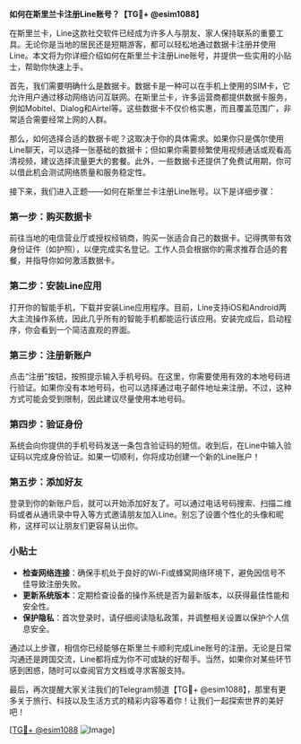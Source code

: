 **如何在斯里兰卡注册Line账号？【TG💪+ @esim1088】**

在斯里兰卡，Line这款社交软件已经成为许多人与朋友、家人保持联系的重要工具。无论你是当地的居民还是短期游客，都可以轻松地通过数据卡注册并使用Line。本文将为你详细介绍如何在斯里兰卡注册Line账号，并提供一些实用的小贴士，帮助你快速上手。

首先，我们需要明确什么是数据卡。数据卡是一种可以在手机上使用的SIM卡，它允许用户通过移动网络访问互联网。在斯里兰卡，许多运营商都提供数据卡服务，例如Mobitel、Dialog和Airtel等。这些数据卡不仅价格实惠，而且覆盖范围广，非常适合需要经常上网的人群。

那么，如何选择合适的数据卡呢？这取决于你的具体需求。如果你只是偶尔使用Line聊天，可以选择一张基础的数据卡；但如果你需要频繁使用视频通话或观看高清视频，建议选择流量更大的套餐。此外，一些数据卡还提供了免费试用期，你可以借此机会测试网络质量和服务稳定性。

接下来，我们进入正题——如何在斯里兰卡注册Line账号。以下是详细步骤：

### 第一步：购买数据卡

前往当地的电信营业厅或授权经销商，购买一张适合自己的数据卡。记得携带有效身份证件（如护照），以便完成实名登记。工作人员会根据你的需求推荐合适的套餐，并指导你如何激活数据卡。

### 第二步：安装Line应用

打开你的智能手机，下载并安装Line应用程序。目前，Line支持iOS和Android两大主流操作系统，因此几乎所有的智能手机都能运行该应用。安装完成后，启动程序，你会看到一个简洁直观的界面。

### 第三步：注册新账户

点击“注册”按钮，按照提示输入手机号码。在这里，你需要使用有效的本地号码进行验证。如果你没有本地号码，也可以选择通过电子邮件地址来注册。不过，这种方式可能会受到限制，因此建议尽量使用本地号码。

### 第四步：验证身份

系统会向你提供的手机号码发送一条包含验证码的短信。收到后，在Line中输入验证码以完成身份验证。如果一切顺利，你将成功创建一个新的Line账户！

### 第五步：添加好友

登录到你的新账户后，就可以开始添加好友了。可以通过电话号码搜索、扫描二维码或者从通讯录中导入等方式邀请朋友加入Line。别忘了设置个性化的头像和昵称，这样可以让朋友们更容易认出你。

### 小贴士

- **检查网络连接**：确保手机处于良好的Wi-Fi或蜂窝网络环境下，避免因信号不佳导致注册失败。
- **更新系统版本**：定期检查设备的操作系统是否为最新版本，以获得最佳性能和安全性。
- **保护隐私**：首次登录时，请仔细阅读隐私政策，并调整相关设置以保护个人信息安全。

通过以上步骤，相信你已经能够在斯里兰卡顺利完成Line账号的注册。无论是日常沟通还是跨国交流，Line都将成为你不可或缺的好帮手。当然，如果你对某些环节感到困惑，随时可以查阅官方文档或寻求客服支持。

最后，再次提醒大家关注我们的Telegram频道【TG💪+ @esim1088】，那里有更多关于旅行、科技以及生活方式的精彩内容等着你！让我们一起探索世界的美好吧！

[[TG💪+ @esim1088](https://t.me/s/esim1088) ![Image](https://i.postimg.cc/4NQfJmqS/Snipaste-2025-05-13-00-14-12.png)]